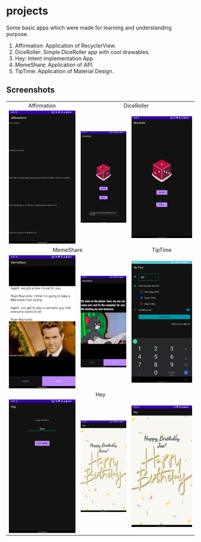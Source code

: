 # projects
Some basic apps which were made for learning and understanding purpose.

1. Affirmation: Application of RecyclerView.
2. DiceRoller: Simple DiceRoller app with cool drawables.
3. Hey: Intent implementation App
4. MemeShare: Application of API.
4. TipTime: Application of Material Design.

## Screenshots

<table>
  <tr>
     <td align="center">Affirmation</td>
     <td colspan="2" align="center">DiceRoller</td>

  </tr>
  <tr>
    <td valign="center"><img src="Icons/Affirmations.png"></td>
    <td valign="center"><img src="Icons/DiceRoller.png"></td>
    <td valign="center"><img src="Icons/DiceRoller1.png"></td>
  </tr>
  
  <tr>
    <td colspan="2" align="center">MemeShare</td>
    <td align="center">TipTime</td>
  </tr>
  
  <tr>
    <td valign="center"><img src="Icons/MemeShare.png"></td>
    <td valign="center"><img src="Icons/MemeShare1.png"></td>
    <td valign="center"><img src="Icons/TipTime.png"></td>
  </tr>
  
  <tr>
    <td colspan="3" align="center">Hey</td>
  </tr>
  
  <tr>
    <td valign="center"><img src="Icons/Hey.png"></td>
    <td valign="center"><img src="Icons/sara.png"></td>
    <td valign="center"><img src="Icons/joe.png"></td>
  </tr>
 </table>
 <br>
